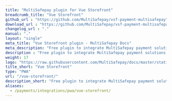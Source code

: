 ```yaml
---
title: "MultiSafepay plugin for Vue Storefront"
breadcrumb_title: "Vue Storefront"
github_url : "https://github.com/MultiSafepay/vsf-payment-multisafepay"
download_url : "https://github.com/MultiSafepay/vsf-payment-multisafepay"
changelog_url : "."
manual: "."
layout: "single"
meta_title: "Vue Storefront plugin - MultiSafepay Docs"		
meta_description: "Free plugin to integrate MultiSafepay payment solutions into your Vue Storefront application."
description : "Free plugin to integrate MultiSafepay payment solutions into your Vue Storefront application."
weight: 17
logo: "https://raw.githubusercontent.com/MultiSafepay/docs/master/static/logo/Plugins/Vue_Storefront.svg"
title_short: "Vue Storefront"
type: "PWA"
url: "/vue-storefront/"
description_short: "Free plugin to integrate MultiSafepay payment solutions into your Vue Storefront application."
aliases:
  - /payments/integrations/pwa/vue-storefront/
---
```

